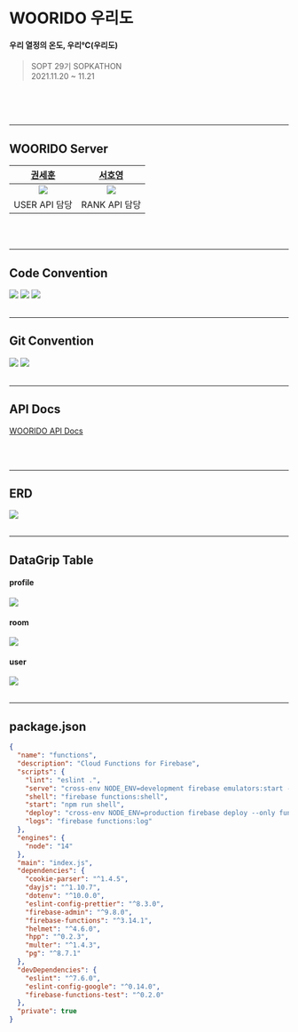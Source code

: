 # WOORIDO 우리도

#### 우리 열정의 온도, 우리℃(우리도)

> SOPT 29기 SOPKATHON <br>
> 2021.11.20 ~ 11.21

<br>

<br>
<br>

---

## WOORIDO Server

|                                     [권세훈](https://github.com/devkwonsehoon)                                      |                                      [서호영](https://github.com/tkarndbrtk)                                       |
| :-----------------------------------------------------------------------------------------------------------------: | :----------------------------------------------------------------------------------------------------------------: |
| <img src="https://user-images.githubusercontent.com/54793607/142727985-d8aaaad5-f7b1-47bb-91e5-fb4936db1b74.png" /> | <img src="https://user-images.githubusercontent.com/54793607/142727990-4f79b65b-c12b-4d15-b171-29c61287908a.png"/> |
|                                                    USER API 담당                                                    |                                                   RANK API 담당                                                    |

<br>
<br>

---

## Code Convention

<img src="https://user-images.githubusercontent.com/54793607/142727515-2ad65b31-5f87-4d46-ac2a-5419c898e519.jpeg">
<img src="https://user-images.githubusercontent.com/54793607/142727517-7d52c980-e6a2-40ad-92c8-8f046d5d9ca7.jpeg">
<img src="https://user-images.githubusercontent.com/54793607/142727518-fe7b0182-635f-44a2-8eed-3f820158ea83.jpeg">

<br>
<br>

---

## Git Convention

<img src="https://user-images.githubusercontent.com/54793607/142727510-343a8083-9def-4c4b-a623-9e55101ae26c.jpeg">
<img src="https://user-images.githubusercontent.com/54793607/142727513-c1c560ec-93e0-4fc8-be76-9709d7e7e740.jpeg">

<br>
<br>

---

## API Docs

[WOORIDO API Docs](https://scrawny-trust-955.notion.site/API-Docs-3c1f05f7f9d14ec79ca38b3755aa90a1)

<br>
<br>

---

## ERD

<img src="https://user-images.githubusercontent.com/54793607/142741411-3df771f0-f9d4-4555-acff-0d5eec01ce19.png">

<br>
<br>

---

## DataGrip Table

#### profile

<img src="https://user-images.githubusercontent.com/54793607/142741456-1cedf968-9369-4fe8-98d6-c336b7069a7f.png">

#### room

<img src="https://user-images.githubusercontent.com/54793607/142741463-58c18bcd-3733-4553-a503-083098439618.png">

#### user

<img src="https://user-images.githubusercontent.com/54793607/142741470-0e23807a-ee40-4e09-a035-5750be5c74ad.png">

<br>
<br>

---

## package.json

```json
{
  "name": "functions",
  "description": "Cloud Functions for Firebase",
  "scripts": {
    "lint": "eslint .",
    "serve": "cross-env NODE_ENV=development firebase emulators:start --only functions",
    "shell": "firebase functions:shell",
    "start": "npm run shell",
    "deploy": "cross-env NODE_ENV=production firebase deploy --only functions",
    "logs": "firebase functions:log"
  },
  "engines": {
    "node": "14"
  },
  "main": "index.js",
  "dependencies": {
    "cookie-parser": "^1.4.5",
    "dayjs": "^1.10.7",
    "dotenv": "^10.0.0",
    "eslint-config-prettier": "^8.3.0",
    "firebase-admin": "^9.8.0",
    "firebase-functions": "^3.14.1",
    "helmet": "^4.6.0",
    "hpp": "^0.2.3",
    "multer": "^1.4.3",
    "pg": "^8.7.1"
  },
  "devDependencies": {
    "eslint": "^7.6.0",
    "eslint-config-google": "^0.14.0",
    "firebase-functions-test": "^0.2.0"
  },
  "private": true
}
```
